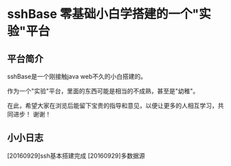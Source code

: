 # sshBase 零基础小白学搭建的一个"实验"平台

## 平台简介

sshBase是一个刚接触java web不久的小白搭建的。

作为一个"实验"平台，里面的东西可能是相当的不成熟，甚至是"幼稚"。

在此，希望大家在浏览后能留下宝贵的指导和意见，以便让更多的人相互学习，共同进步！ 谢谢！

## 小小日志
[20160929]ssh基本搭建完成
[20160929]多数据源